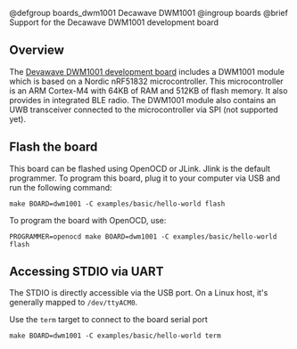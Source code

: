 @defgroup    boards_dwm1001 Decawave DWM1001
@ingroup     boards
@brief       Support for the Decawave DWM1001 development board

## Overview

The [Devawave DWM1001 development board](https://www.decawave.com/product/dwm1001-development-board/)
includes a DWM1001 module which is based on a Nordic nRF51832 microcontroller.
This microcontroller is an ARM Cortex-M4 with 64KB of RAM and 512KB of flash
memory. It also provides in integrated BLE radio.
The DWM1001 module also contains an UWB transceiver connected to the
microcontroller via SPI (not supported yet).

## Flash the board

This board can be flashed using OpenOCD or JLink. Jlink is the default programmer.
To program this board, plug it to your computer via USB and run the following
command:

```
make BOARD=dwm1001 -C examples/basic/hello-world flash
```

To program the board with OpenOCD, use:

```
PROGRAMMER=openocd make BOARD=dwm1001 -C examples/basic/hello-world flash
```

## Accessing STDIO via UART

The STDIO is directly accessible via the USB port. On a Linux host, it's
generally mapped to `/dev/ttyACM0`.

Use the `term` target to connect to the board serial port<br/>
```
make BOARD=dwm1001 -C examples/basic/hello-world term
```
